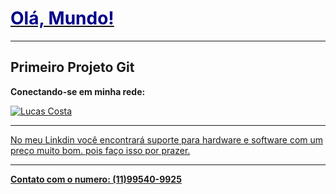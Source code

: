 #  <h1><u> <font color="darkblue"> Olá, Mundo! </font> </u> </h1> <hr>
<h2>Primeiro Projeto Git</h2> 

<b>Conectando-se em minha rede:</b>

<p align="left">	
  <a href="https://www.linkedin.com/in/lucas-costa-batista/">
      <img alt="Lucas Costa" src="https://img.shields.io/badge/-LucasCostaBatista-8257E5?style=flat&logo=Linkedin&logoColor=white" /> <hr>
   No meu Linkdin você encontrará suporte para hardware e software com um preço muito bom. pois faço isso por prazer.<hr>
    <b><u>Contato com o numero: (11)99540-9925</b></u>
  </a>
 </p>


